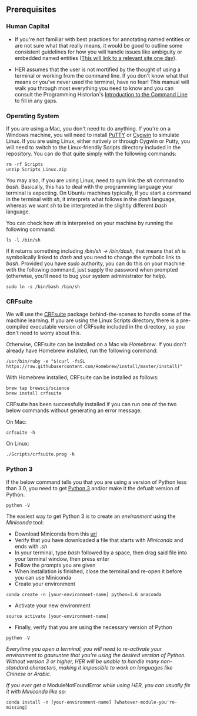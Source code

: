 ## Prerequisites

### Human Capital

* If you're not familiar with best practices for annotating named entities or are not sure what that really means, it would be good to outline some consistent guidelines for how you will handle issues like ambiguity or embedded named entities ([This will link to a relevant site one day](https://www.youtube.com/watch?v=EpP6Rgbyh1U)).

* HER assumes that the user is not mortified by the thought of using a terminal or working from the command line. If you don't know what that means or you've never used the terminal, have no fear! This manual will walk you through most everything you need to know and you can consult the Programming Historian's [Introduction to the Command Line](https://programminghistorian.org/en/lessons/intro-to-bash) to fill in any gaps.

### Operating System

If you are using a Mac, you don't need to do anything. If you're on a Windows machine, you will need to install [PuTTY](https://www.putty.org) or [Cygwin](https://www.cygwin.com) to simulate Linux.
If you are using Linux, either natively or through Cygwin or Putty, you will need to switch to the Linux-friendly Scripts directory included in the repository. You can do that quite simply with the following commands:


```
rm -rf Scripts
unzip Scripts_Linux.zip
```

You may also, if you are using Linux, need to sym link the *sh* command to *bash*. Basically, this has to deal with the programming language your terminal is expecting. On Ubuntu machines typically, if you start a command in the terminal with *sh*, it interprets what follows in the *dash* language, whereas we want *sh* to be interpreted in the slightly different *bash* language.

You can check how *sh* is interpreted on your machine by running the following command:

```
ls -l /bin/sh
```

If it returns something including */bin/sh -> /bin/dash*, that means that *sh* is symbolically linked to *dash* and you need to change the symbolic link to *bash*. Provided you have *sudo* authority, you can do this on your machine with the following command, just supply the password when prompted (otherwise, you'll need to bug your system administrator for help).

```
sudo ln -s /bin/bash /bin/sh
```

### CRFsuite

We will use the [CRFsuite](http://www.chokkan.org/software/crfsuite/) package behind-the-scenes to handle some of the machine learning. If you are using the Linux Scripts directory, there is a pre-compiled executable version of CRFsuite included in the directory, so you don't need to worry about this. 

Otherwise, CRFsuite can be installed on a Mac via *Homebrew*. If you don't already have Homebrew installed, run the following command:

```
/usr/bin/ruby -e "$(curl -fsSL https://raw.githubusercontent.com/Homebrew/install/master/install)"
```

With Homebrew installed, CRFsuite can be installed as follows:

```
brew tap brewsci/science
brew install crfsuite
```

CRFsuite has been successfully installed if you can run one of the two below commands without generating an error message.

On Mac:

```
crfsuite -h
```

On Linux:

```
./Scripts/crfsuite.prog -h
```

### Python 3

If the below command tells you that you are using a version of Python less than 3.0, you need to get [Python 3](https://www.python.org/download/releases/3.0/) and/or make it the defualt version of Python.

```
python -V
```

The easiest way to get Python 3 is to create an *environment* using the *Miniconda* tool:
* Download Miniconda from this [url](https://conda.io/miniconda.html`)
* Verify that you have downloaded a file that starts with *Miniconda* and ends with *.sh*
* In your terminal, type *bash* followed by a space, then drag said file into your terminal window, then press enter
* Follow the prompts you are given
* When installation is finished, close the terminal and re-open it before you can use Miniconda
* Create your environment
```
conda create -n [your-environment-name] python=3.6 anaconda
```
* Activate your new environment
```
source activate [your-environment-name]
```
* Finally, verify that you are using the necessary version of Python
```
python -V
```

*Everytime you open a terminal, you will need to re-activate your environment to gauruntee that you're using the desired version of Python. Without version 3 or higher, HER will be unable to handle many non-standard characters, making it impossible to work on languages like Chinese or Arabic.*

*If you ever get a* ModuleNotFoundError *while using HER, you can usually fix it with Miniconda like so:*
```
conda install -n [your-environment-name] [whatever-module-you're-missing]
```
